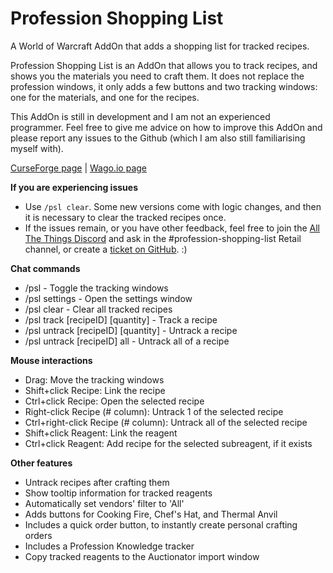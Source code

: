 # Profession Shopping List
A World of Warcraft AddOn that adds a shopping list for tracked recipes.

Profession Shopping List is an AddOn that allows you to track recipes, and shows you the materials you need to craft them.
It does not replace the profession windows, it only adds a few buttons and two tracking windows: one for the materials, and one for the recipes.

This AddOn is still in development and I am not an experienced programmer.
Feel free to give me advice on how to improve this AddOn and please report any issues to the Github (which I am also still familiarising myself with).

[CurseForge page](https://www.curseforge.com/wow/addons/profession-shopping-list) | [Wago.io page](https://addons.wago.io/addons/psl)

**If you are experiencing issues**
- Use `/psl clear`. Some new versions come with logic changes, and then it is necessary to clear the tracked recipes once.
- If the issues remain, or you have other feedback, feel free to join the [All The Things Discord](https://discord.gg/allthethings) and ask in the #profession-shopping-list Retail channel, or create a [ticket on GitHub](https://github.com/Sluimerstand/ProfessionShoppingList/issues). :)

**Chat commands**

- /psl - Toggle the tracking windows
- /psl settings - Open the settings window
- /psl clear - Clear all tracked recipes
- /psl track [recipeID] [quantity] - Track a recipe
- /psl untrack [recipeID] [quantity] - Untrack a recipe
- /psl untrack [recipeID] all - Untrack all of a recipe

**Mouse interactions**

- Drag: Move the tracking windows
- Shift+click Recipe: Link the recipe
- Ctrl+click Recipe: Open the selected recipe
- Right-click Recipe (# column): Untrack 1 of the selected recipe
- Ctrl+right-click Recipe (# column): Untrack all of the selected recipe
- Shift+click Reagent: Link the reagent
- Ctrl+click Reagent: Add recipe for the selected subreagent, if it exists

**Other features**

- Untrack recipes after crafting them
- Show tooltip information for tracked reagents
- Automatically set vendors' filter to 'All'
- Adds buttons for Cooking Fire, Chef's Hat, and Thermal Anvil
- Includes a quick order button, to instantly create personal crafting orders
- Includes a Profession Knowledge tracker
- Copy tracked reagents to the Auctionator import window
